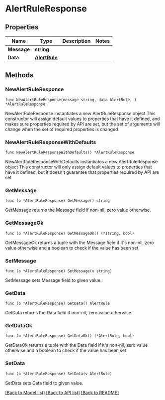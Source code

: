 # AlertRuleResponse

## Properties

Name | Type | Description | Notes
------------ | ------------- | ------------- | -------------
**Message** | **string** |  | 
**Data** | [**AlertRule**](AlertRule.md) |  | 

## Methods

### NewAlertRuleResponse

`func NewAlertRuleResponse(message string, data AlertRule, ) *AlertRuleResponse`

NewAlertRuleResponse instantiates a new AlertRuleResponse object
This constructor will assign default values to properties that have it defined,
and makes sure properties required by API are set, but the set of arguments
will change when the set of required properties is changed

### NewAlertRuleResponseWithDefaults

`func NewAlertRuleResponseWithDefaults() *AlertRuleResponse`

NewAlertRuleResponseWithDefaults instantiates a new AlertRuleResponse object
This constructor will only assign default values to properties that have it defined,
but it doesn't guarantee that properties required by API are set

### GetMessage

`func (o *AlertRuleResponse) GetMessage() string`

GetMessage returns the Message field if non-nil, zero value otherwise.

### GetMessageOk

`func (o *AlertRuleResponse) GetMessageOk() (*string, bool)`

GetMessageOk returns a tuple with the Message field if it's non-nil, zero value otherwise
and a boolean to check if the value has been set.

### SetMessage

`func (o *AlertRuleResponse) SetMessage(v string)`

SetMessage sets Message field to given value.


### GetData

`func (o *AlertRuleResponse) GetData() AlertRule`

GetData returns the Data field if non-nil, zero value otherwise.

### GetDataOk

`func (o *AlertRuleResponse) GetDataOk() (*AlertRule, bool)`

GetDataOk returns a tuple with the Data field if it's non-nil, zero value otherwise
and a boolean to check if the value has been set.

### SetData

`func (o *AlertRuleResponse) SetData(v AlertRule)`

SetData sets Data field to given value.



[[Back to Model list]](../README.md#documentation-for-models) [[Back to API list]](../README.md#documentation-for-api-endpoints) [[Back to README]](../README.md)


